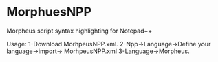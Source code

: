 # MorphuesNPP
Morpheus script syntax highlighting for Notepad++

Usage:
1-Download MorhpeusNPP.xml.
2-Npp->Language->Define your language->import-> MorhpeusNPP.xml
3-Language->Morpheus.
